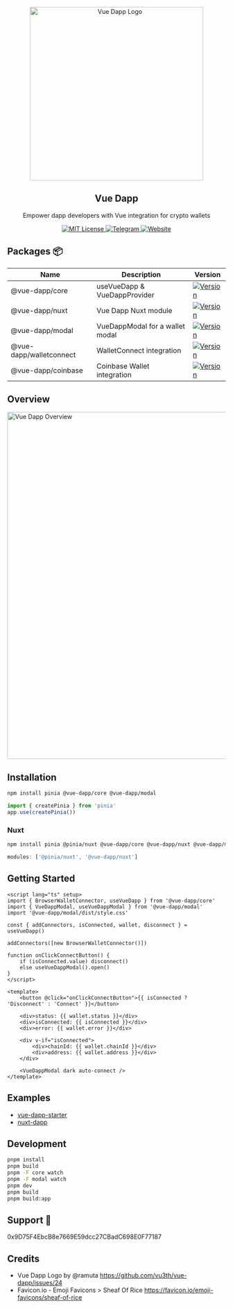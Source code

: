 <p align="center">
	<a href="https://vue-dapp.vercel.app/">
		<img src="https://github.com/vu3th/vue-dapp/blob/main/app/public/logo.png" alt="Vue Dapp Logo" style="max-width:100%;" width="400">
	</a>
</p>

<h2 align="center">
	Vue Dapp
</h2>

<p align="center">
	Empower dapp developers with Vue integration for crypto wallets
</p>

<p align="center">
	<!-- license -->
	<a href="https://github.com/vu3th/vue-dapp/blob/main/LICENSE">
		<img src="https://img.shields.io/badge/license-MIT-blue.svg" alt="MIT License"/>
	</a>
	<!-- telegram -->
	<a href="https://t.me/+pLwZxOdgdBg3ZTRl">
		<img src="https://img.shields.io/badge/vue--dapp-blue?style=flat&logo=telegram&label=Telegram" alt="Telegram" />
	</a>
	<!-- website -->
	<a href="https://vue-dapp.vercel.app/">
		<img src="https://img.shields.io/website?up_color=blue&up_message=vue-dapp&url=https://vue-dapp.vercel.app/" alt="Website" />
	</a>
</p>



 
## Packages 📦


| Name                    | Description                     | Version                                                                                                                                        |
| ----------------------- | ------------------------------- | ---------------------------------------------------------------------------------------------------------------------------------------------- |
| @vue-dapp/core          | useVueDapp & VueDappProvider    | <a href="https://www.npmjs.com/package/@vue-dapp/core"><img src="https://badgen.net/npm/v/@vue-dapp/core" alt="Version"></a>                   |
| @vue-dapp/nuxt          | Vue Dapp Nuxt module            | <a href="https://www.npmjs.com/package/@vue-dapp/nuxt"><img src="https://badgen.net/npm/v/@vue-dapp/nuxt" alt="Version"></a>                   |
| @vue-dapp/modal         | VueDappModal for a wallet modal | <a href="https://www.npmjs.com/package/@vue-dapp/modal"><img src="https://badgen.net/npm/v/@vue-dapp/modal" alt="Version"></a>                 |
| @vue-dapp/walletconnect | WalletConnect integration       | <a href="https://www.npmjs.com/package/@vue-dapp/walletconnect"><img src="https://badgen.net/npm/v/@vue-dapp/walletconnect" alt="Version"></a> |
| @vue-dapp/coinbase      | Coinbase Wallet integration     | <a href="https://www.npmjs.com/package/@vue-dapp/coinbase"><img src="https://badgen.net/npm/v/@vue-dapp/coinbase" alt="Version"></a>           |

## Overview

<img src="https://github.com/vu3th/vue-dapp/blob/main/app/public/images/overview.png" alt="Vue Dapp Overview" style="max-width:100%;" width="800">

## Installation

```bash
npm install pinia @vue-dapp/core @vue-dapp/modal
```

```ts [main.ts]
import { createPinia } from 'pinia'
app.use(createPinia())
```

### Nuxt

```bash
npm install pinia @pinia/nuxt @vue-dapp/core @vue-dapp/nuxt @vue-dapp/modal
```

```ts
modules: ['@pinia/nuxt', '@vue-dapp/nuxt']
```

## Getting Started

```vue
<script lang="ts" setup>
import { BrowserWalletConnector, useVueDapp } from '@vue-dapp/core'
import { VueDappModal, useVueDappModal } from '@vue-dapp/modal'
import '@vue-dapp/modal/dist/style.css'

const { addConnectors, isConnected, wallet, disconnect } = useVueDapp()

addConnectors([new BrowserWalletConnector()])

function onClickConnectButton() {
	if (isConnected.value) disconnect()
	else useVueDappModal().open()
}
</script>

<template>
	<button @click="onClickConnectButton">{{ isConnected ? 'Disconnect' : 'Connect' }}</button>

	<div>status: {{ wallet.status }}</div>
	<div>isConnected: {{ isConnected }}</div>
	<div>error: {{ wallet.error }}</div>

	<div v-if="isConnected">
		<div>chainId: {{ wallet.chainId }}</div>
		<div>address: {{ wallet.address }}</div>
	</div>

	<VueDappModal dark auto-connect />
</template>
```

## Examples

- [vue-dapp-starter](https://github.com/vu3th/vue-dapp-starter) 
- [nuxt-dapp](https://github.com/vu3th/nuxt-dapp)

## Development

```bash
pnpm install
pnpm build
pnpm -F core watch
pnpm -F modal watch
pnpm dev
pnpm build
pnpm build:app
```


## Support 🙏

0x9D75F4EbcB8e7669E59dcc27CBadC698E0F77187

## Credits

- Vue Dapp Logo by @ramuta https://github.com/vu3th/vue-dapp/issues/24
- Favicon.io - Emoji Favicons > Sheaf Of Rice https://favicon.io/emoji-favicons/sheaf-of-rice
